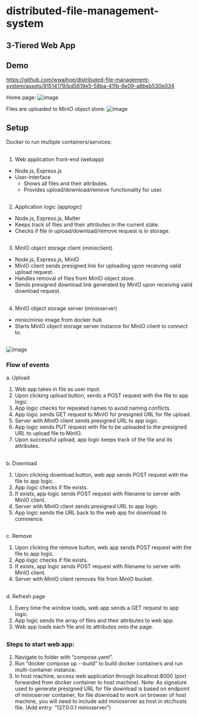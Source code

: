 # distributed-file-management-system
## 3-Tiered Web App
## Demo
https://github.com/wwaihoe/distributed-file-management-system/assets/91514179/bd5619e5-58ba-41fb-8e09-a8beb530e034

Home page:
![image](https://github.com/wwaihoe/distributed-file-management-system/assets/91514179/07dc728f-b7a6-44dc-8f24-77a629f174e1)
 
Files are uploaded to MinIO object store:
![image](https://github.com/wwaihoe/distributed-file-management-system/assets/91514179/43687622-d8ba-4c8b-ad2a-b14a8544edc0)
##
## Setup
Docker to run multiple containers/services:
##
1. Web application front-end (webapp)
- Node.js, Express.js
-	User-interface
    -	Shows all files and their attributes.
    -	Provides upload/download/remove functionality for user.
##
2. Application logic (applogic)
-	Node.js, Express.js, Multer
-	Keeps track of files and their attributes in the current state.
-	Checks if file in upload/download/remove request is in storage.
##
3. MinIO object storage client (minioclient)
-	Node.js, Express.js, MinIO
-	MinIO client sends presigned link for uploading upon receiving valid upload request.
-	Handles removal of files from MinIO object store.
-	Sends presigned download link generated by MinIO upon receiving valid 
download request.
##
4. MinIO object storage server (minioserver)
-	minio/minio image from docker hub
-	Starts MinIO object storage server instance for MinIO client to connect to.
##
![image](https://github.com/wwaihoe/distributed-file-management-app-docker/assets/91514179/f1df17b2-81e7-4311-a9a7-a7dcfba2c690)
### Flow of events
a. Upload
1. Web app takes in file as user input.
2. Upon clicking upload button, sends a POST request with the file to app logic.
3. App logic checks for repeated names to avoid naming conflicts.
4. App logic sends GET request to MinIO for presigned URL for file upload.
5. Server with MinIO client sends presigned URL to app logic.
6. App logic sends PUT request with file to be uploaded to the presigned URL to upload file to MinIO.
7. Upon successful upload, app logic keeps track of the file and its attributes.
##
b. Download
1. Upon clicking download button, web app sends POST request with the file to app logic.
2. App logic checks if file exists.
3. If exists, app logic sends POST request with filename to server with MinIO client.
4. Server with MinIO client sends presigned URL to app logic.
5. App logic sends the URL back to the web app for download to commence.
##
c. Remove
1. Upon clicking the remove button, web app sends POST request with the file to app logic.
2. App logic checks if file exists.
3. If exists, app logic sends POST request with filename to server with MinIO client.
4. Server with MinIO client removes file from MinIO bucket.
##
d. Refresh page
1. Every time the window loads, web app sends a GET request to app logic.
2. App logic sends the array of files and their attributes to web app.
3. Web app loads each file and its attributes onto the page.
##
### Steps to start web app:
1. Navigate to folder with “compose.yaml”.
2. Run “docker compose up --build” to build docker containers and run multi-container 
instance.
3. In host machine, access web application through localhost:8000 (port forwarded 
from docker container to host machine).
Note: As signature used to generate presigned URL for file download is based on 
endpoint of minioserver container, for file download to work on browser of host 
machine, you will need to include add minioserver as host in etc/hosts file. (Add entry: 
“127.0.0.1 minioserver”)
